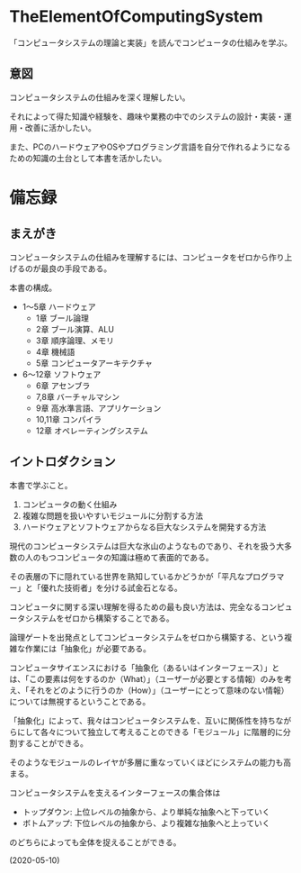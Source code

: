 # TheElementOfComputingSystem

「コンピュータシステムの理論と実装」を読んでコンピュータの仕組みを学ぶ。

## 意図

コンピュータシステムの仕組みを深く理解したい。

それによって得た知識や経験を、趣味や業務の中でのシステムの設計・実装・運用・改善に活かしたい。

また、PCのハードウェアやOSやプログラミング言語を自分で作れるようになるための知識の土台として本書を活かしたい。

# 備忘録

## まえがき

コンピュータシステムの仕組みを理解するには、コンピュータをゼロから作り上げるのが最良の手段である。

本書の構成。

- 1〜5章 ハードウェア
  - 1章 ブール論理
  - 2章 ブール演算、ALU
  - 3章 順序論理、メモリ
  - 4章 機械語
  - 5章 コンピュータアーキテクチャ
- 6〜12章 ソフトウェア
  - 6章 アセンブラ
  - 7,8章 バーチャルマシン
  - 9章 高水準言語、アプリケーション
  - 10,11章 コンパイラ
  - 12章 オペレーティングシステム

## イントロダクション

本書で学ぶこと。

1. コンピュータの動く仕組み
2. 複雑な問題を扱いやすいモジュールに分割する方法
3. ハードウェアとソフトウェアからなる巨大なシステムを開発する方法

現代のコンピュータシステムは巨大な氷山のようなものであり、それを扱う大多数の人のもつコンピュータの知識は極めて表面的である。

その表層の下に隠れている世界を熟知しているかどうかが「平凡なプログラマー」と「優れた技術者」を分ける試金石となる。

コンピュータに関する深い理解を得るための最も良い方法は、完全なるコンピュータシステムをゼロから構築することである。

論理ゲートを出発点としてコンピュータシステムをゼロから構築する、という複雑な作業には「抽象化」が必要である。

コンピュータサイエンスにおける「抽象化（あるいはインターフェース）」とは、「この要素は何をするのか（What）」（ユーザーが必要とする情報）のみを考え、「それをどのように行うのか（How）」（ユーザーにとって意味のない情報）については無視するということである。

「抽象化」によって、我々はコンピュータシステムを、互いに関係性を持ちながらにして各々について独立して考えることのできる「モジュール」に階層的に分割することができる。

そのようなモジュールのレイヤが多層に重なっていくほどにシステムの能力も高まる。

コンピュータシステムを支えるインターフェースの集合体は

- トップダウン: 上位レベルの抽象から、より単純な抽象へと下っていく
- ボトムアップ: 下位レベルの抽象から、より複雑な抽象へと上っていく

のどちらによっても全体を捉えることができる。

(2020-05-10)
